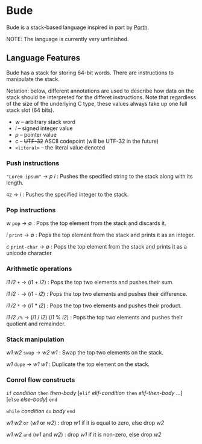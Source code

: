 # Bude
Bude is a stack-based language inspired in part by [Porth](https://gitlab.com/tsoding/porth).

NOTE: The language is currently very unfinished.

## Language Features

Bude has a stack for storing 64-bit words. There are instructions to manipulate the stack.

Notation: below, different annotations are used to describe how data on the stack should be
interpreted for the differet instructions. Note that regardless of the size of the underlying
C type, these values always take up one full stack slot (64 bits).

* _w_ &ndash; arbitrary stack word
* _i_ &ndash; signed integer value
* _p_ &ndash; pointer value
* _c_ &ndash; ~~UTF-32~~ ASCII codepoint (will be UTF-32 in the future)
* `<literal>` &ndash; the literal value denoted

### Push instructions

`"Lorem ipsum"` &rarr; _p_ _i_ : Pushes the specified string to the stack
along with its length.

`42` &rarr; _i_ : Pushes the specified integer to the stack.

### Pop instructions

_w_ `pop` &rarr; &varnothing; : Pops the top element from the stack and discards it.

_i_ `print` &rarr; &varnothing; : Pops the top element from the stack and prints it as an integer.

_c_ `print-char` &rarr; &varnothing; : Pops the top element from the stack and prints it as a
unicode character

### Arithmetic operations

_i1_ _i2_ `+` &rarr; (_i1_ + _i2_) : Pops the top two elements and pushes their sum.

_i1_ _i2_ `-` &rarr; (_i1_ - _i2_) : Pops the top two elements and pushes their difference.

_i1_ _i2_ `*` &rarr; (_i1_ \* _i2_) : Pops the top two elements and pushes their product.

_i1_ _i2_ `/%` &rarr; (_i1_ / _i2_) (_i1_ \% _i2_) : Pops the top two elements and pushes their
quotient and remainder.

### Stack manipulation

_w1_ _w2_ `swap` &rarr; _w2_ _w1_ : Swap the top two elements on the stack.

_w1_ `dupe` &rarr; _w1_ _w1_ : Duplicate the top element on the stack.

### Conrol flow constructs

`if` _condition_ `then` _then-body_ [`elif` _elif-condition_ `then` _elif-then-body_ &hellip;]
[`else` _else-body_] `end`

`while` _condition_ `do` _body_ `end`

_w1_ _w2_ `or` (_w1_ or _w2_) : drop _w1_ if it is equal to zero, else drop _w2_

_w1_ _w2_ `and` (_w1_ and _w2_) : drop _w1_ if it is non-zero, else drop _w2_
